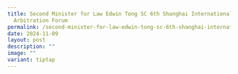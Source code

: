 ```yaml
---
title: Second Minister for Law Edwin Tong SC 6th Shanghai International
  Arbitration Forum
permalink: /second-minister-for-law-edwin-tong-sc-6th-shanghai-international-arbitration-forum/
date: 2024-11-09
layout: post
description: ""
image: ""
variant: tiptap
---
```

<p></p>